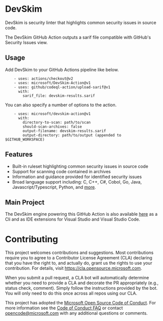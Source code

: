 # DevSkim

DevSkim is security linter that highlights common security issues in source code.  

The DevSkim GitHub Action outputs a sarif file compatible with GitHub's Security Issues view.

## Usage

Add DevSkim to your GitHub Actions pipeline like below.

```
    - uses: actions/checkout@v2
    - uses: microsoft/DevSkim-Action@v1
    - uses: github/codeql-action/upload-sarif@v1
      with:
        sarif_file: devskim-results.sarif
```

You can also specify a number of options to the action.

```
    - uses: microsoft/devskim-action@v1
      with:
        directory-to-scan: path/to/scan
        should-scan-archives: false
        output-filename: devskim-results.sarif
        output-directory: path/to/output (appended to $GITHUB_WORKSPACE)
```

## Features

* Built-in ruleset highlighting common security issues in source code
* Support for scanning code contained in archives
* Information and guidance provided for identified security issues
* Broad language support including: C, C++, C#, Cobol, Go, Java, Javascript/Typescript, Python, and [more](https://github.com/Microsoft/DevSkim/wiki/Supported-Languages).

## Main Project

The DevSkim engine powering this GitHub Action is also available [here](https://github.com/Microsoft/DevSkim) as a Cli and as IDE extensions for Visual Studio and Visual Studio Code.

# Contributing

This project welcomes contributions and suggestions.  Most contributions require you to agree to a
Contributor License Agreement (CLA) declaring that you have the right to, and actually do, grant us
the rights to use your contribution. For details, visit https://cla.opensource.microsoft.com.

When you submit a pull request, a CLA bot will automatically determine whether you need to provide
a CLA and decorate the PR appropriately (e.g., status check, comment). Simply follow the instructions
provided by the bot. You will only need to do this once across all repos using our CLA.

This project has adopted the [Microsoft Open Source Code of Conduct](https://opensource.microsoft.com/codeofconduct/).
For more information see the [Code of Conduct FAQ](https://opensource.microsoft.com/codeofconduct/faq/) or
contact [opencode@microsoft.com](mailto:opencode@microsoft.com) with any additional questions or comments.
